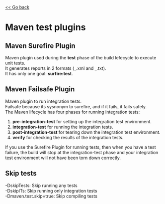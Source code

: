 [<< Go back](README.md)

# Maven test plugins

## Maven Surefire Plugin

Maven plugin used during the **test** phase of the build lefecycle to execute unit tests.  
It generates reports in 2 formats (_.xml and _.txt).  
It has only one goal: **surfire:test**.

## Maven Failsafe Plugin

Maven plugin to run integration tests.  
Failsafe because its sysnonym to surefire, and if it fails, it fails safely.  
The Maven lifecycle has four phases for running integration tests:

1. **pre-integration-test** for setting up the integration test environment.
2. **integration-test** for running the integration tests.
3. **post-integration-test** for tearing down the integration test environment.
4. **verify** for checking the results of the integration tests.

If you use the Surefire Plugin for running tests, then when you have a test failure, the build will stop at the integration-test phase and your integration test environment will not have been torn down correctly.

## Skip tests

-DskipTests: Skip running any tests  
-DskipITs: Skip running only integration tests  
-Dmaven.test.skip=true: Skip compiling tests
